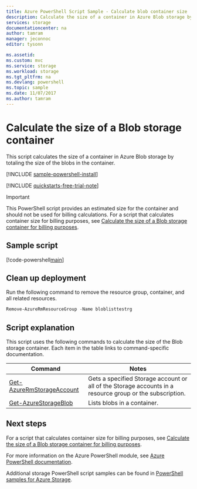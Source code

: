 ```yaml
---
title: Azure PowerShell Script Sample - Calculate blob container size | Microsoft Docs
description: Calculate the size of a container in Azure Blob storage by totaling the size of each of its blobs.
services: storage
documentationcenter: na
author: tamram
manager: jeconnoc
editor: tysonn

ms.assetid:
ms.custom: mvc
ms.service: storage
ms.workload: storage
ms.tgt_pltfrm: na
ms.devlang: powershell
ms.topic: sample
ms.date: 11/07/2017
ms.author: tamram
---
```


# Calculate the size of a Blob storage container

This script calculates the size of a container in Azure Blob storage by totaling the size of the blobs in the container.

[!INCLUDE [sample-powershell-install](../../../includes/sample-powershell-install-no-ssh.md)]

[!INCLUDE [quickstarts-free-trial-note](../../../includes/quickstarts-free-trial-note.md)]

> [!IMPORTANT]
> This PowerShell script provides an estimated size for the container and should not be used for billing calculations. For a script that calculates container size for billing purposes, see [Calculate the size of a Blob storage container for billing purposes](../scripts/storage-blobs-container-calculate-billing-size-powershell.md). 

## Sample script

[!code-powershell[main](../../../powershell_scripts/storage/calculate-container-size/calculate-container-size.ps1 "Calculate container size")]

## Clean up deployment 

Run the following command to remove the resource group, container, and all related resources.

```powershell
Remove-AzureRmResourceGroup -Name bloblisttestrg
```

## Script explanation

This script uses the following commands to calculate the size of the Blob storage container. Each item in the table links to command-specific documentation.


|                                          Command                                          |                                                  Notes                                                   |
|-------------------------------------------------------------------------------------------|----------------------------------------------------------------------------------------------------------|
| [Get-AzureRmStorageAccount](/powershell/module/azurerm.storage/get-azurermstorageaccount) | Gets a specified Storage account or all of the Storage accounts in a resource group or the subscription. |
|       [Get-AzureStorageBlob](/powershell/module/azure.storage/get-azurestorageblob)       |                                       Lists blobs in a container.                                        |

## Next steps

For a script that calculates container size for billing purposes, see [Calculate the size of a Blob storage container for billing purposes](../scripts/storage-blobs-container-calculate-billing-size-powershell.md).

For more information on the Azure PowerShell module, see [Azure PowerShell documentation](/powershell/azure/overview).

Additional storage PowerShell script samples can be found in [PowerShell samples for Azure Storage](../blobs/storage-samples-blobs-powershell.md).
